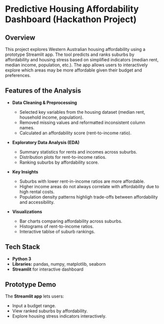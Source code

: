 # Predictive Housing Affordability Dashboard (Hackathon Project)

## Overview
This project explores Western Australian housing affordability using a prototype Streamlit app. The tool predicts and ranks suburbs by affordability and housing stress based on simplified indicators (median rent, median income, population, etc.). The app allows users to interactively explore which areas may be more affordable given their budget and preferences.

## Features of the Analysis
- **Data Cleaning & Preprocessing**
  - Selected key variables from the housing dataset (median rent, household income, population).
  - Removed missing values and reformatted inconsistent column names.
  - Calculated an affordability score (rent-to-income ratio).

- **Exploratory Data Analysis (EDA)**
  - Summary statistics for rents and incomes across suburbs.
  - Distribution plots for rent-to-income ratios.
  - Ranking suburbs by affordability score.

- **Key Insights**
  - Suburbs with lower rent-in-income ratios are more affordable.
  - Higher income areas do not always correlate with affordability due to high rental costs.
  - Population density patterns highligh trade-offs between affordability and accessibility.

- **Visualizations**
  - Bar charts comparing affordability across suburbs.
  - Histograms of rent-to-income ratios.
  - Interactive tablse of suburb rankings.

## Tech Stack
- **Python 3**
- **Libraries:** pandas, numpy, matplotlib, seaborn
- **Streamlit** for interactive dashboard

## Prototype Demo
The **Streamlit app** lets users:
- Input a budget range.
- View ranked suburbs by affordability.
- Explore housing stress indicators interactively.
